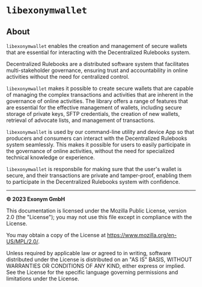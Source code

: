 # `libexonymwallet`

## About

`libexonymwallet` enables the creation and management of secure 
wallets that are essential for interacting with the Decentralized 
Rulebooks system. 

Decentralized Rulebooks are a distributed software system that facilitates 
multi-stakeholder governance, ensuring trust and accountability in online 
activities without the need for centralized control.

`libexonymwallet` makes it possible to create secure wallets that are 
capable of managing the complex transactions and activities that are 
inherent in the governance of online activities. The library offers a 
range of features that are essential for the effective management of 
wallets, including secure storage of private keys, SFTP credentials, 
the creation of new wallets, retrieval of advocate lists, and management 
of transactions.

`libexonymwallet` is used by our command-line utility and device App 
so that producers and consumers can interact with the Decentralized 
Rulebooks system seamlessly. This makes it possible for users to 
easily participate in the governance of online activities, without 
the need for specialized technical knowledge or experience. 

`libexonymwallet` is responsbile for making sure that the user's wallet 
is secure, and their transactions are private and tamper-proof, enabling 
them to participate in the Decentralized Rulebooks system with confidence.

_______

__&copy; 2023 Exonym GmbH__

This documentation is licensed under the Mozilla Public License, version 2.0 (the "License"); you may not use this file except in compliance with the License.

You may obtain a copy of the License at https://www.mozilla.org/en-US/MPL/2.0/.

Unless required by applicable law or agreed to in writing, software distributed under the License is distributed on an "AS IS" BASIS, WITHOUT WARRANTIES OR CONDITIONS OF ANY KIND, either express or implied. See the License for the specific language governing permissions and limitations under the License.
